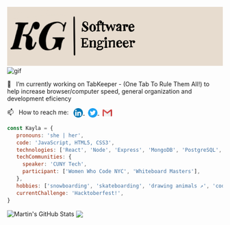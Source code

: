 <link rel="stylesheet" href="style.css" />
<!--
**kgolder92/kgolder92** is a ✨ _special_ ✨ repository because its `README.md` (this file) appears on your GitHub profile. YAY
-->


<img src="./assets/banner15.png" /> <img alt="gif" src="https://github.com/kgolder92/kgolder92/blob/master/assets/petraits.gif" width="145" />

 🔭 &nbsp; I’m currently working on TabKeeper - (One Tab To Rule Them All!) to help increase browser/computer speed, general organization and development eficiency
<!--- 🌱 I’m currently learning ... -->
 📫 &nbsp; How to reach me: &nbsp; <a href="https://www.linkedin.com/in/kayla-golder-2060a5137/"> <img align="center" src="./assets/linkedinIcon.svg" width="22"/> </a> &nbsp; <a href="https://twitter.com/GolderKayla"> <img align="center" src="./assets/twitterIcon.svg" width="22"> </a> &nbsp; <a href="mailto: golderkayla@gmail.com"> <img align="center" src="./assets/gmailIcon.svg" width="22" /> </a>

```javascript
const Kayla = {
   pronouns: 'she | her',
   code: 'JavaScript, HTML5, CSS3',
   technologies: ['React', 'Node', 'Express', 'MongoDB', 'PostgreSQL', 'Docker', 'AWS'],
   techCommunities: {
     speaker: 'CUNY Tech',
     participant: ['Women Who Code NYC', 'Whiteboard Masters'],
   },
   hobbies: ['snowboarding', 'skateboarding', 'drawing animals ↗️', 'coding', 'reading', 'drinking coffee', 'hiking', 'rock climbing', 'hammocking', '...and the list goes on'],
   currentChallenge: 'Hacktoberfest!',
}
```
<!-- ![kgolder92's github stats](https://github-readme-stats.vercel.app/api?username=kgolder92&show_icons=true&theme=tokyonight)
<img height="200" src = "https://github-readme-stats.vercel.app/api/top-langs/?username=kgolder92&theme=tokyonight">
-->
 <img align="center" src="https://github-readme-stats.vercel.app/api?username=kgolder92&show_icons=true&line_height=27&count_private=true&title_color=ffffff&text_color=c9cacc&icon_color=2bbc8a&bg_color=1d1f21" alt="Martin's GitHub Stats" /> <img align="center" src="https://github-readme-stats.vercel.app/api/top-langs/?username=kgolder92&hide=java,html&title_color=ffffff&text_color=c9cacc&icon_color=2bbc8a&bg_color=1d1f21" />

<!-- Resources -->
<!-- Icons: https://www.iconfinder.com -->
<!-- GitHub Stats: https://github.com/kgolder92/github-readme-stats -->

